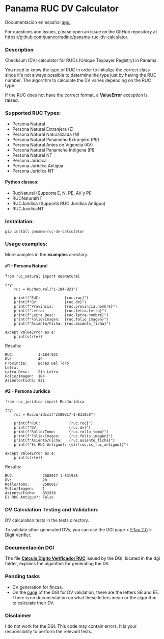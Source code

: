 # Panama RUC DV Calculator

Documentación en español [aquí](./README_ES.md).

For questions and issues, please open an issue on the GitHub repository
at https://github.com/juancorradine/panama-ruc-dv-calculator.

### Description

Checksum (DV) calculator for RUCs (Unique Taxpayer Registry) in Panama.

You need to know the type of RUC in order to initialize the correct class since it's not always possible to determine
the type just by having the RUC number. The algorithm to calculate the DV varies depending on the RUC type.

If the RUC does not have the correct format, a __ValueError__ exception is raised.

### Supported RUC Types:

* Persona Natural
* Persona Natural Extranjera (E)
* Persona Natural Naturalizada (N)
* Persona Natural Panameño Extranjero (PE)
* Persona Natural Antes de Vigencia (AV)
* Persona Natural Panameño Indigena (PI)
* Persona Natural NT
* Persona Juridica
* Persona Juridica Antigua
* Persona Juridica NT

#### Python classes:

* RucNatural (Supports E, N, PE, AV y PI)
* RUCNaturalNT
* RUCJuridica (Supports RUC Juridica Antiguo)
* RUCJuridicaNT

### Installation:

`pip install panama-ruc-dv-calculator`

### Usage examples:

More xamples in the __examples__ directory.

#### #1 - Persona Natural

```
from ruc_natural import RucNatural

try:
    ruc = RucNatural("1-184-921")

    print(f"RUC:           {ruc.ruc}")
    print(f"DV:            {ruc.dv}")
    print(f"Provincia:     {ruc.provincia.nombre}")
    print(f"Letra:         {ruc.letra.letra}")
    print(f"Letra Desc:    {ruc.letra.nombre}")
    print(f"Folio/Imagen:  {ruc.folio_imagen}")
    print(f"Asiento/Ficha: {ruc.asiento_ficha}")
    
except ValueError as e:
    print(str(e))
```

Results:

```
RUC:           1-184-921
DV:            49
Provincia:     Bocas Del Toro
Letra:         
Letra Desc:    Sin Letra
Folio/Imagen:  184
Asiento/Ficha: 921
```

#### #2 - Persona Juridica

```
from ruc_juridica import RucJuridica

try:
    ruc = RucJuridica("2588017-1-831938")

    print(f"RUC:             {ruc.ruc}")
    print(f"DV:              {ruc.dv}")
    print(f"Rollo/Tomo:      {ruc.rollo_tomo}")
    print(f"Folio/Imagen:    {ruc.folio_imagen}")
    print(f"Asiento/Ficha:   {ruc.asiento_ficha}")
    print(f"Es RUC Antiguo?: {str(ruc.is_ruc_antiguo)}")
    
except ValueError as e:
    print(str(e))
```

Results:

```
RUC:             2588017-1-831938
DV:              20
Rollo/Tomo:      2588017
Folio/Imagen:    1
Asiento/Ficha:   831938
Es RUC Antiguo?: False
```

### DV Calculation Testing and Validation:

DV calculation tests in the tests directory.

To validate other generated DVs, you can use the DGI page > [ETax 2.0](https://etax2.mef.gob.pa/etax2web) > Digit
Verifier.

### Documentación DGI

The file __[Calculo Digito Verificador RUC](./dgi/Calculo_Digito_Verificador_RUC.pdf)__ issued by the DGI, located in
the dgi folder, explains the algorithm for generating the DV.

### Pending tasks

* DV generation for fincas.
* On the [page](https://etax2.mef.gob.pa/etax2web) of the DGI for DV validation, there are the letters SB and EE.
  There is no documentation on what these letters mean or the algorithm to calculate their DV.

### Disclaimer

I do not work for the DGI. This code may contain errors. It is your responsibility to perform the relevant tests.

